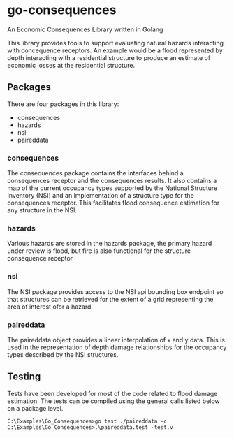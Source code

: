# go-consequences

An Economic Consequences Library written in Golang

This library provides tools to support evaluating natural hazards interacting with concequence receptors. An example would be a flood represented by depth interacting with a residential structure to produce an estimate of economic losses at the residential structure.

## Packages
There are four packages in this library:
- consequences
- hazards
- nsi
- paireddata

### consequences
The consequences package contains the interfaces behind a consequences receptor and the consequences results. It also contains a map of the current occupancy types supported by the National Structure Inventory (NSI) and an implementation of a structure type for the consequences receptor. This facilitates flood consequence estimation for any structure in the NSI.

### hazards
Various hazards are stored in the hazards package, the primary hazard under review is flood, but fire is also functional for the structure consequence receptor

### nsi
The NSI package provides access to the NSI api bounding box endpoint so that structures can be retrieved for the extent of a grid representing the area of interest ofor a hazard.

### paireddata
The paireddata object provides a linear interpolation of x and y data. This is used in the representation of depth damage relationships for the occupancy types described by the NSI structures. 


## Testing
Tests have been developed for most of the code related to flood damage estimation. The tests can be compiled using the general calls listed below on a package level. 

```
C:\Examples\Go_Consequences>go test ./paireddata -c
C:\Examples\Go_Consequences>.\paireddata.test -test.v